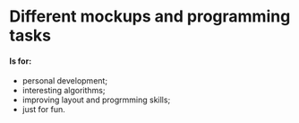 # Different mockups and programming tasks

#### Is for:
- personal development;
- interesting algorithms;
- improving layout and progrmming skills;
- just for fun.
